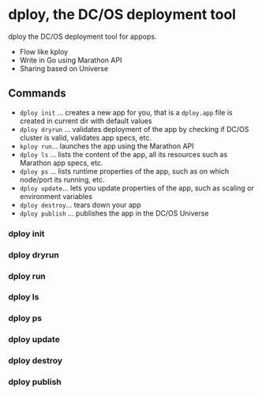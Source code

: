 # dploy, the DC/OS deployment tool

dploy the DC/OS deployment tool for appops.

- Flow like kploy
- Write in Go using Marathon API
- Sharing based on Universe

## Commands

- `dploy init` … creates a new app for you, that is a `dploy.app` file is created in current dir with default values
- `dploy dryrun` … validates deployment of the app by checking if DC/OS cluster is valid, validates app specs, etc.
- `kploy run`… launches the app using the Marathon API
- `dploy ls` … lists the content of the app, all its resources such as Marathon app specs, etc.
- `dploy ps` … lists runtime properties of the app, such as on which node/port its running, etc.
- `dploy update`… lets you update properties of the app, such as scaling or environment variables
- `dploy destroy`… tears down your app
- `dploy publish` … publishes the app in the DC/OS Universe

### dploy init
### dploy dryrun
### dploy run
### dploy ls
### dploy ps
### dploy update
### dploy destroy
### dploy publish
